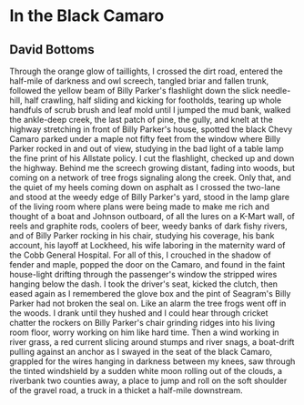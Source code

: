 # In the Black Camaro
## David Bottoms
Through the orange glow of taillights,
I crossed the dirt road, entered
the half-mile of darkness and owl screech,
tangled briar and fallen trunk, followed
the yellow beam of Billy Parker's flashlight
down the slick needle-hill,
half crawling, half sliding and kicking
for footholds, tearing up whole handfuls
of scrub brush and leaf mold
until I jumped the mud bank, walked
the ankle-deep creek,
the last patch of pine, the gully,
and knelt at the highway stretching
in front of Billy Parker's house,
spotted the black Chevy Camaro parked
under a maple not fifty feet
from the window where Billy Parker rocked
in and out of view,
studying in the bad light of a table lamp
the fine print of his Allstate policy.
I cut the flashlight, checked up
and down the highway. Behind me
the screech growing distant, fading
into woods, but coming on
a network of tree frogs signaling
along the creek. Only that, and the quiet
of my heels coming down on asphalt
as I crossed the two-lane and stood
at the weedy edge of Billy Parker's yard,
stood in the lamp glare of the living room
where plans were being made to make me rich
and thought of a boat and Johnson outboard,
of all the lures on a K-Mart wall,
of reels and graphite rods, coolers
of beer, weedy banks of dark fishy rivers,
and of Billy Parker rocking in his chair,
studying his coverage, his bank account,
his layoff at Lockheed, his wife laboring
in the maternity ward
of the Cobb General Hospital. For all
of this, I crouched in the shadow
of fender and maple, popped the door
on the Camaro, and found
in the faint house-light drifting
through the passenger's window
the stripped wires hanging below the dash.
I took the driver's seat, kicked
the clutch, then eased again
as I remembered the glove box
and the pint of Seagram's Billy Parker
had not broken the seal on. Like an alarm
the tree frogs went off in the woods.
I drank until they hushed
and I could hear through cricket chatter
the rockers on Billy Parker's chair
grinding ridges into his living room floor,
worry working on him like hard time.
Then a wind working in river grass,
a red current slicing
around stumps and river snags, a boat-drift
pulling against an anchor
as I swayed in the seat of the black Camaro,
grappled for the wires
hanging in darkness between my knees,
saw through the tinted windshield
by a sudden white moon
rolling out of the clouds, a riverbank
two counties away, a place to jump and roll
on the soft shoulder of the gravel road,
a truck in a thicket a half-mile downstream.
